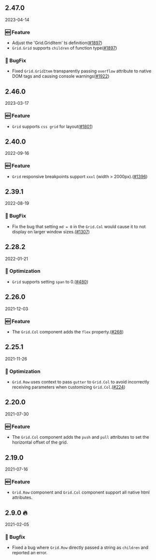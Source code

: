 ## 2.47.0

2023-04-14

### 🆕 Feature

- Adjust the 'Grid.GridItem' ts definition([#1897](https://github.com/arco-design/arco-design/pull/1897))
- `Grid.Grid` supports `children` of function type([#1897](https://github.com/arco-design/arco-design/pull/1897))

### 🐛 BugFix

- Fixed `Grid.GridItem` transparently passing `overflow` attribute to native DOM tags and causing console warnings([#1922](https://github.com/arco-design/arco-design/pull/1922))

## 2.46.0

2023-03-17

### 🆕 Feature

- `Grid` supports `css grid` for layout([#1801](https://github.com/arco-design/arco-design/pull/1801))

## 2.40.0

2022-09-16

### 🆕 Feature

- `Grid` responsive breakpoints support `xxxl` (width > 2000px).([#1396](https://github.com/arco-design/arco-design/pull/1396))

## 2.39.1

2022-08-19

### 🐛 BugFix

- Fix the bug that setting `md = 0` in the `Grid.Col` would cause it to not display on larger window sizes.([#1307](https://github.com/arco-design/arco-design/pull/1307))

## 2.28.2

2022-01-21

### 💎 Optimization

- `Grid` supports setting `span` to 0.([#480](https://github.com/arco-design/arco-design/pull/480))

## 2.26.0

2021-12-03

### 🆕 Feature

- The `Grid.Col` component adds the `flex` property.([#268](https://github.com/arco-design/arco-design/pull/268))

## 2.25.1

2021-11-26

### 💎 Optimization

- `Grid.Row` uses context to pass `gutter` to `Grid.Col` to avoid incorrectly receiving parameters when customizing `Grid.Col`.([#224](https://github.com/arco-design/arco-design/pull/224))

## 2.20.0

2021-07-30

### 🆕 Feature

- The `Grid.Col` component adds the `push` and `pull` attributes to set the horizontal offset of the grid.

## 2.19.0

2021-07-16

### 🆕 Feature

- `Grid.Row` component and `Grid.Col` component support all native html attributes.



## 2.9.0 🔥

2021-02-05

### 🐛 Bugfix

- Fixed a bug where `Grid.Row` directly passed a string as `children` and reported an error.

